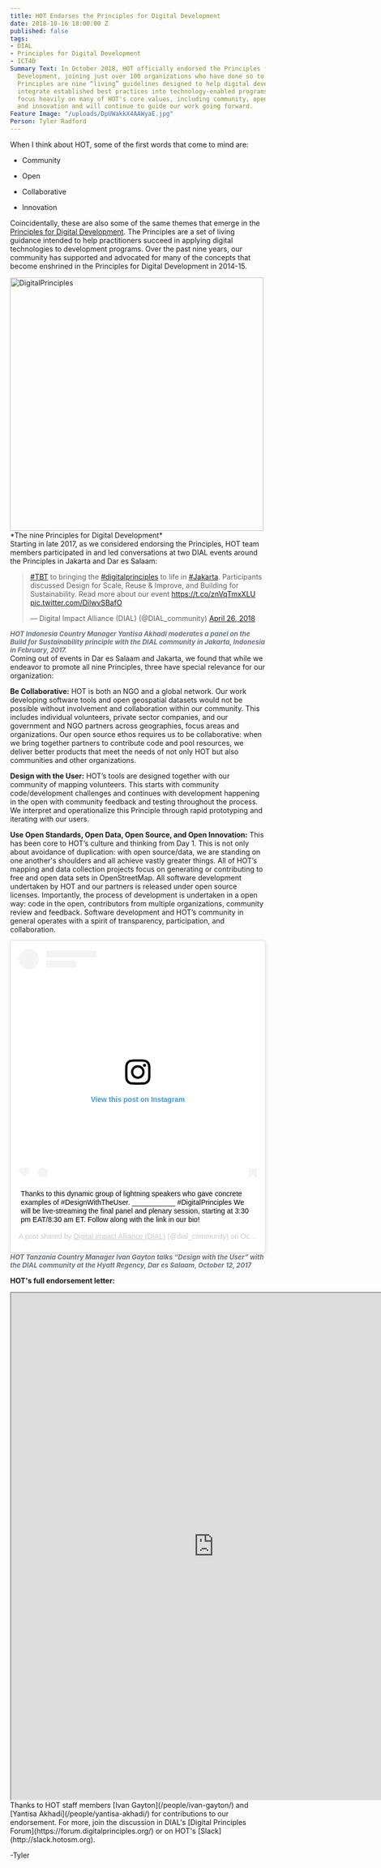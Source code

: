 ```yaml
---
title: HOT Endorses the Principles for Digital Development
date: 2018-10-16 18:00:00 Z
published: false
tags:
- DIAL
- Principles for Digital Development
- ICT4D
Summary Text: In October 2018, HOT officially endorsed the Principles for Digital
  Development, joining just over 100 organizations who have done so to date. The Digital
  Principles are nine “living” guidelines designed to help digital development practitioners
  integrate established best practices into technology-enabled programs. The Principles
  focus heavily on many of HOT's core values, including community, openness, collaboration,
  and innovation and will continue to guide our work going forward.
Feature Image: "/uploads/DpUWakkX4AAWyaE.jpg"
Person: Tyler Radford
---
```


When I think about HOT, some of the first words that come to mind are:

* Community

* Open

* Collaborative

* Innovation

Coincidentally, these are also some of the same themes that emerge in the [Principles for Digital Development](https://digitalprinciples.org/). The Principles are a set of living guidance intended to help practitioners succeed in applying digital technologies to development programs. Over the past nine years, our community has supported and advocated for many of the concepts that become enshrined in the Principles for Digital Development in 2014-15.



<img src="/uploads/1_-TK6hWAH7NWK0YVfwD5-Xg-fe3a66.png" style="width: 500px !important" alt="DigitalPrinciples">
*The nine Principles for Digital Development*

<br>
Starting in late 2017, as we considered endorsing the Principles, HOT team members participated in and led conversations at two DIAL events around the Principles in Jakarta and Dar es Salaam:

<blockquote class="twitter-tweet" data-lang="en"><p lang="en" dir="ltr"><a href="https://twitter.com/hashtag/TBT?src=hash&ref_src=twsrc%5Etfw">#TBT</a> to bringing the <a href="https://twitter.com/hashtag/digitalprinciples?src=hash&ref_src=twsrc%5Etfw">#digitalprinciples</a> to life in <a href="https://twitter.com/hashtag/Jakarta?src=hash&ref_src=twsrc%5Etfw">#Jakarta</a>. Participants discussed Design for Scale, Reuse & Improve, and Building for Sustainability. Read more about our event <a href="https://t.co/znVqTmxXLU">https://t.co/znVqTmxXLU</a> <a href="https://t.co/DilwvSBafO">pic.twitter.com/DilwvSBafO</a></p>— Digital Impact Alliance (DIAL) (@DIAL_community) <a href="https://twitter.com/DIAL_community/status/989613752784957440?ref_src=twsrc%5Etfw">April 26, 2018</a></blockquote>
<script async src="https://platform.twitter.com/widgets.js" charset="utf-8"></script>
<em style="font-size: 0.8125rem;font-weight: bold;color: #68707F;">HOT Indonesia Country Manager Yantisa Akhadi moderates a panel on the Build for Sustainability principle with the DIAL community in Jakarta, Indonesia in February, 2017.</em>

<br>
Coming out of events in Dar es Salaam and Jakarta, we found that while we endeavor to promote all nine Principles, three have special relevance for our organization:

**Be Collaborative:**
HOT is both an NGO and a global network. Our work developing software tools and open geospatial datasets would not be possible without involvement and collaboration within our community. This includes individual volunteers, private sector companies, and our government and NGO partners across geographies, focus areas and organizations. Our open source ethos requires us to be collaborative: when we bring together partners to contribute code and pool resources, we deliver better products that meet the needs of not only HOT but also communities and other organizations.

**Design with the User:**
HOT’s tools are designed together with our community of mapping volunteers. This starts with community code/development challenges and continues with development happening in the open with community feedback and testing throughout the process. We interpret and operationalize this Principle through rapid prototyping and iterating with our users.

**Use Open Standards, Open Data, Open Source, and Open Innovation:**
This has been core to HOT’s culture and thinking from Day 1. This is not only about avoidance of duplication: with open source/data, we are standing on one another's shoulders and all achieve vastly greater things. All of HOT’s mapping and data collection projects focus on generating or contributing to free and open data sets in OpenStreetMap. All software development undertaken by HOT and our partners is released under open source licenses. Importantly, the process of development is undertaken in a open way: code in the open, contributors from multiple organizations, community review and feedback. Software development and HOT’s community in general operates with a spirit of transparency, participation, and collaboration.

<blockquote class="instagram-media" data-instgrm-captioned data-instgrm-permalink="https://www.instagram.com/p/BaJN7jBFURH/?utm_source=ig_embed&utm_medium=loading" data-instgrm-version="12" style=" background:#FFF; border:0; border-radius:3px; box-shadow:0 0 1px 0 rgba(0,0,0,0.5),0 1px 10px 0 rgba(0,0,0,0.15); margin: 1px; max-width:540px; min-width:326px; padding:0; width:99.375%; width:-webkit-calc(100% - 2px); width:calc(100% - 2px);"><div style="padding:16px;"> <a href="https://www.instagram.com/p/BaJN7jBFURH/?utm_source=ig_embed&utm_medium=loading" style=" background:#FFFFFF; line-height:0; padding:0 0; text-align:center; text-decoration:none; width:100%;" target="_blank"> <div style=" display: flex; flex-direction: row; align-items: center;"> <div style="background-color: #F4F4F4; border-radius: 50%; flex-grow: 0; height: 40px; margin-right: 14px; width: 40px;"></div> <div style="display: flex; flex-direction: column; flex-grow: 1; justify-content: center;"> <div style=" background-color: #F4F4F4; border-radius: 4px; flex-grow: 0; height: 14px; margin-bottom: 6px; width: 100px;"></div> <div style=" background-color: #F4F4F4; border-radius: 4px; flex-grow: 0; height: 14px; width: 60px;"></div></div></div><div style="padding: 19% 0;"></div><div style="display:block; height:50px; margin:0 auto 12px; width:50px;"><svg width="50px" height="50px" viewBox="0 0 60 60" version="1.1" xmlns="https://www.w3.org/2000/svg" xmlns:xlink="https://www.w3.org/1999/xlink"><g stroke="none" stroke-width="1" fill="none" fill-rule="evenodd"><g transform="translate(-511.000000, -20.000000)" fill="#000000"><g><path d="M556.869,30.41 C554.814,30.41 553.148,32.076 553.148,34.131 C553.148,36.186 554.814,37.852 556.869,37.852 C558.924,37.852 560.59,36.186 560.59,34.131 C560.59,32.076 558.924,30.41 556.869,30.41 M541,60.657 C535.114,60.657 530.342,55.887 530.342,50 C530.342,44.114 535.114,39.342 541,39.342 C546.887,39.342 551.658,44.114 551.658,50 C551.658,55.887 546.887,60.657 541,60.657 M541,33.886 C532.1,33.886 524.886,41.1 524.886,50 C524.886,58.899 532.1,66.113 541,66.113 C549.9,66.113 557.115,58.899 557.115,50 C557.115,41.1 549.9,33.886 541,33.886 M565.378,62.101 C565.244,65.022 564.756,66.606 564.346,67.663 C563.803,69.06 563.154,70.057 562.106,71.106 C561.058,72.155 560.06,72.803 558.662,73.347 C557.607,73.757 556.021,74.244 553.102,74.378 C549.944,74.521 548.997,74.552 541,74.552 C533.003,74.552 532.056,74.521 528.898,74.378 C525.979,74.244 524.393,73.757 523.338,73.347 C521.94,72.803 520.942,72.155 519.894,71.106 C518.846,70.057 518.197,69.06 517.654,67.663 C517.244,66.606 516.755,65.022 516.623,62.101 C516.479,58.943 516.448,57.996 516.448,50 C516.448,42.003 516.479,41.056 516.623,37.899 C516.755,34.978 517.244,33.391 517.654,32.338 C518.197,30.938 518.846,29.942 519.894,28.894 C520.942,27.846 521.94,27.196 523.338,26.654 C524.393,26.244 525.979,25.756 528.898,25.623 C532.057,25.479 533.004,25.448 541,25.448 C548.997,25.448 549.943,25.479 553.102,25.623 C556.021,25.756 557.607,26.244 558.662,26.654 C560.06,27.196 561.058,27.846 562.106,28.894 C563.154,29.942 563.803,30.938 564.346,32.338 C564.756,33.391 565.244,34.978 565.378,37.899 C565.522,41.056 565.552,42.003 565.552,50 C565.552,57.996 565.522,58.943 565.378,62.101 M570.82,37.631 C570.674,34.438 570.167,32.258 569.425,30.349 C568.659,28.377 567.633,26.702 565.965,25.035 C564.297,23.368 562.623,22.342 560.652,21.575 C558.743,20.834 556.562,20.326 553.369,20.18 C550.169,20.033 549.148,20 541,20 C532.853,20 531.831,20.033 528.631,20.18 C525.438,20.326 523.257,20.834 521.349,21.575 C519.376,22.342 517.703,23.368 516.035,25.035 C514.368,26.702 513.342,28.377 512.574,30.349 C511.834,32.258 511.326,34.438 511.181,37.631 C511.035,40.831 511,41.851 511,50 C511,58.147 511.035,59.17 511.181,62.369 C511.326,65.562 511.834,67.743 512.574,69.651 C513.342,71.625 514.368,73.296 516.035,74.965 C517.703,76.634 519.376,77.658 521.349,78.425 C523.257,79.167 525.438,79.673 528.631,79.82 C531.831,79.965 532.853,80.001 541,80.001 C549.148,80.001 550.169,79.965 553.369,79.82 C556.562,79.673 558.743,79.167 560.652,78.425 C562.623,77.658 564.297,76.634 565.965,74.965 C567.633,73.296 568.659,71.625 569.425,69.651 C570.167,67.743 570.674,65.562 570.82,62.369 C570.966,59.17 571,58.147 571,50 C571,41.851 570.966,40.831 570.82,37.631"></path></g></g></g></svg></div><div style="padding-top: 8px;"> <div style=" color:#3897f0; font-family:Arial,sans-serif; font-size:14px; font-style:normal; font-weight:550; line-height:18px;"> View this post on Instagram</div></div><div style="padding: 12.5% 0;"></div> <div style="display: flex; flex-direction: row; margin-bottom: 14px; align-items: center;"><div> <div style="background-color: #F4F4F4; border-radius: 50%; height: 12.5px; width: 12.5px; transform: translateX(0px) translateY(7px);"></div> <div style="background-color: #F4F4F4; height: 12.5px; transform: rotate(-45deg) translateX(3px) translateY(1px); width: 12.5px; flex-grow: 0; margin-right: 14px; margin-left: 2px;"></div> <div style="background-color: #F4F4F4; border-radius: 50%; height: 12.5px; width: 12.5px; transform: translateX(9px) translateY(-18px);"></div></div><div style="margin-left: 8px;"> <div style=" background-color: #F4F4F4; border-radius: 50%; flex-grow: 0; height: 20px; width: 20px;"></div> <div style=" width: 0; height: 0; border-top: 2px solid transparent; border-left: 6px solid #f4f4f4; border-bottom: 2px solid transparent; transform: translateX(16px) translateY(-4px) rotate(30deg)"></div></div><div style="margin-left: auto;"> <div style=" width: 0px; border-top: 8px solid #F4F4F4; border-right: 8px solid transparent; transform: translateY(16px);"></div> <div style=" background-color: #F4F4F4; flex-grow: 0; height: 12px; width: 16px; transform: translateY(-4px);"></div> <div style=" width: 0; height: 0; border-top: 8px solid #F4F4F4; border-left: 8px solid transparent; transform: translateY(-4px) translateX(8px);"></div></div></div></a> <p style=" margin:8px 0 0 0; padding:0 4px;"> <a href="https://www.instagram.com/p/BaJN7jBFURH/?utm_source=ig_embed&utm_medium=loading" style=" color:#000; font-family:Arial,sans-serif; font-size:14px; font-style:normal; font-weight:normal; line-height:17px; text-decoration:none; word-wrap:break-word;" target="_blank">Thanks to this dynamic group of lightning speakers who gave concrete examples of #DesignWithTheUser. ___________ #DigitalPrinciples We will be live-streaming the final panel and plenary session, starting at 3:30 pm EAT/8:30 am ET. Follow along with the link in our bio!</a></p> <p style=" color:#c9c8cd; font-family:Arial,sans-serif; font-size:14px; line-height:17px; margin-bottom:0; margin-top:8px; overflow:hidden; padding:8px 0 7px; text-align:center; text-overflow:ellipsis; white-space:nowrap;">A post shared by <a href="https://www.instagram.com/dial_community/?utm_source=ig_embed&utm_medium=loading" style=" color:#c9c8cd; font-family:Arial,sans-serif; font-size:14px; font-style:normal; font-weight:normal; line-height:17px;" target="_blank"> Digital Impact Alliance (DIAL)</a> (@dial_community) on <time style=" font-family:Arial,sans-serif; font-size:14px; line-height:17px;" datetime="2017-10-12T10:07:23\+00:00">Oct 12, 2017 at 3:07am PDT</time></p></div></blockquote> <script async src="//www.instagram.com/embed.js"></script>
<em style="font-size: 0.8125rem;font-weight: bold;color: #68707F;">HOT Tanzania Country Manager Ivan Gayton talks “Design with the User” with the DIAL community at the Hyatt Regency, Dar es Salaam, October 12, 2017</em>
<br>

**HOT's full endorsement letter:**

<iframe width="800" height="1000" src="https://docs.google.com/document/d/e/2PACX-1vRv6zQesobJuWnIv8fb56xaVWZNaL-kWaoaie7Gs_8_TNVt4w5kBcnX7lyQ7mAXIO9uyJce89ydZ8eN/pub?embedded=true"></iframe>

<br>
Thanks to HOT staff members [Ivan Gayton](/people/ivan-gayton/) and [Yantisa Akhadi](/people/yantisa-akhadi/) for contributions to our endorsement. For more, join the discussion in DIAL's [Digital Principles Forum](https://forum.digitalprinciples.org/) or on HOT's [Slack](http://slack.hotosm.org).

-Tyler